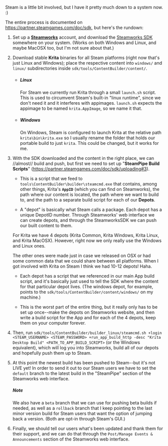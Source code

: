 Steam is a little bit involved, but I have it pretty much down to a system now. :)

The entire process is documented on https://partner.steamgames.com/doc/sdk, but here's the rundown:

1. Set up a **[Steamworks](https://partner.steamgames.com/)** account, and download the [Steamworks SDK](https://partner.steamgames.com/doc/sdk) somewhere on your system. (Works on both Windows and Linux, and maybe MacOSX too, but I'm not sure about that.)

1. Download stable **Krita** binaries for all Steam platforms (right now that's just Linux and Windows); place the respective content into `windows/` and `linux/` subdirectories inside `sdk/tools/ContentBuilder/content/`.

   - ##### Linux

     For Steam we currently run Krita through a small `launch.sh` script. This is used to circumvent Steam's built-in "linux runtime", since we don't need it and it interferes with appimages. `launch.sh` expects the appimage to be named `krita.AppImage`, so we name it that.

   - ##### Windows

     On Windows, Steam is configured to launch Krita at the relative path `krita\bin\krita.exe` so I usually rename the folder that holds our portable build to just `krita`. This could be changed, but it works for me.

1. With the SDK downloaded and the content in the right place, we can //almost// build and push, but first we need to set up "**SteamPipe Build Scripts**" (https://partner.steamgames.com/doc/sdk/uploading#3).

   - This is a script that we feed to `tools\ContentBuilder\builder\steamcmd.exe` that contains, among other things, Krita's **`AppID`** (which you can find on Steamworks), the path where our content is located, the path where we want to build to, and the path to a separate build script for each of our **Depots**. 

   - A "depot" is basically what Steam calls a package. Each depot has a unique DepotID number. Through Steamworks' web interface we can create depots, and through the SteamworksSDK we can push our built content to them.
   
   For Krita we have 4 depots (Krita Common, Krita Windows, Krita Linux, and Krita MacOSX). However, right now we only really use the Windows and Linux ones.
   
   The other ones were made just in case we released on OSX or had some common data that we could share between all platforms. When I got involved with Krita on Steam I think we had 10-12 depots! Haha.

   - Each depot has a script that we referenced in our main App build script, and it's basically just used to tell the SDK where the content for that particular depot lives. (The windows depot, for example, points to the `sdk/tools/ContentBuilder/content/windows/` on my machine.)

   - This is the worst part of the entire thing, but it really only has to be set up once--make the depots on Steamworks website, and then write a build script for the App and for each of the 4 depots, keep them on your computer forever.

1. Then, run `sdk/tools/ContentBuilder/builder_linux/steamcmd.sh +login <STEAM_USERNAME> <STEAM_PASSWORD> +run_app_build_http -desc "Krita Desktop Build" <PATH_TO_APP_BUILD_SCRIPT>` (or the Windows equivalent), which will log you into Steamworks, build all of our depots and hopefully push them up to Steam.

1. At this point the newest build has been pushed to Steam--but it's not LIVE yet! In order to send it out to our Steam users we have to set the `default` branch to the latest build in the "SteamPipe" section of the Steamworks web interface.

   ##### Note

   We also have a `beta` branch that we can use for pushing beta builds if needed, as well as a `rollback` branch that I keep pointing to the last minor version build for Steam users that want the option of jumping back a version. (Both are opt-in through Steam's GUI.)

1. Finally, we should tell our users what's been updated and thank them for their support, and we can do that through the `Post/Manage Events & Announcements` section of the Steamworks web interface.